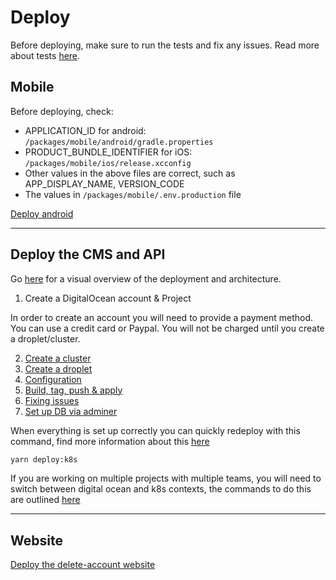 # Deploy

Before deploying, make sure to run the tests and fix any issues. Read more about tests [here](../tests.md).

## Mobile

Before deploying, check:

- APPLICATION_ID for android: `/packages/mobile/android/gradle.properties`
- PRODUCT_BUNDLE_IDENTIFIER for iOS: `/packages/mobile/ios/release.xcconfig`
- Other values in the above files are correct, such as APP_DISPLAY_NAME, VERSION_CODE
- The values in `/packages/mobile/.env.production` file

[Deploy android](./android.md)

---

## Deploy the CMS and API

Go [here](./deployment_overview.md) for a visual overview of the deployment and architecture.

1. Create a DigitalOcean account & Project

In order to create an account you will need to provide a payment method. You can use a credit card or Paypal. You will not be charged until you create a droplet/cluster.

2. [Create a cluster](./cluster.md)
3. [Create a droplet](./database_droplet.md)
4. [Configuration](./cluster_config.md)
5. [Build, tag, push & apply](./build_tag_push_apply.md)
6. [Fixing issues](./fixing_issues.md)
7. [Set up DB via adminer](./adminer.md)

When everything is set up correctly you can quickly redeploy with this command, find more information about this [here](./build_tag_push_apply.md)

```bash
yarn deploy:k8s
```

If you are working on multiple projects with multiple teams, you will need to switch between digital ocean and k8s contexts, the commands to do this are outlined [here](./switch_context.md)

---

## Website

[Deploy the delete-account website](./delete_account.md)
